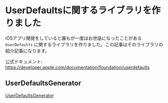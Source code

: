 # UserDefaultsに関するライブラリを作りました
iOSアプリ開発をしていると誰もが一度はお世話になったことがある `UserDefaults` に関するライブラリを作りました。この記事はそのライブラリの紹介記事になります。

公式ドキュメント: https://developer.apple.com/documentation/foundation/userdefaults

## UserDefaultsGenerator

[UserDefaultsGenerator](https://github.com/bannzai/UserDefaultsGenerator)


